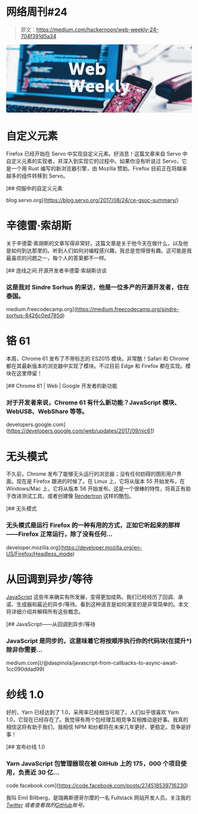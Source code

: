 # 网络周刊#24

> 原文：<https://medium.com/hackernoon/web-weekly-24-704f391d5a34>

![](img/9ad671011f38ae36fef54990b3d79799.png)

# 自定义元素

Firefox 已经开始在 Servo 中实现自定义元素。好消息！这篇文章来自 Servo 中自定义元素的实现者，并深入到实现它的过程中。如果你没有听说过 Servo，它是一个用 Rust 编写的新浏览器引擎，由 Mozilla 赞助。Firefox 目前正在将越来越多的组件转移到 Servo。

 [## 伺服中的自定义元素

blog.servo.org](https://blog.servo.org/2017/08/24/ce-gsoc-summary/) 

# 辛德雷·索胡斯

关于辛德雷·索胡斯的文章写得非常好。这篇文章是关于他今天在做什么，以及他是如何到达那里的。听到人们如何对编程感兴趣，我总是觉得很有趣。这可能是我最喜欢的问题之一，每个人的答案都不一样。

[](https://medium.freecodecamp.org/sindre-sorhus-8426c0ed785d) [## 连线之间:开源开发者辛德雷·索胡斯访谈

### 这是我对 Sindre Sorhus 的采访，他是一位多产的开源开发者，住在泰国。

medium.freecodecamp.org](https://medium.freecodecamp.org/sindre-sorhus-8426c0ed785d) 

# 铬 61

本周，Chrome 61 发布了不带标志的 ES2015 模块。非常酷！Safari 和 Chrome 都在其最新版本的浏览器中实现了模块。不过目前 Edge 和 Firefox 都在实现。模块在这里停留！

[](https://developers.google.com/web/updates/2017/09/nic61) [## Chrome 61 | Web | Google 开发者的新功能

### 对于开发者来说，Chrome 61 有什么新功能？JavaScript 模块、WebUSB、WebShare 等等。

developers.google.com](https://developers.google.com/web/updates/2017/09/nic61) 

# 无头模式

不久前，Chrome 发布了能够无头运行的浏览器；没有任何妨碍的图形用户界面。现在是 Firefox 跟进的时候了。在 Linux 上，它将从版本 55 开始发布，在 Windows/Mac 上，它将从版本 56 开始发布。这是一个很棒的特性，将真正有助于改进测试工具。或者创建像 [Rendertron](https://github.com/GoogleChrome/rendertron) 这样的酷包。

[](https://developer.mozilla.org/en-US/Firefox/Headless_mode) [## 无头模式

### 无头模式是运行 Firefox 的一种有用的方式，正如它听起来的那样——Firefox 正常运行，除了没有任何…

developer.mozilla.org](https://developer.mozilla.org/en-US/Firefox/Headless_mode) 

# 从回调到异步/等待

[JavaScript](https://hackernoon.com/tagged/javascript) 这些年来确实有所发展，变得更加成熟。我们已经经历了回调、承诺、生成器和最近的异步/等待。看到这种语言是如何演变的是非常简单的。本文将详细介绍并解释所有这些概念。

[](/@daspinola/javascript-from-callbacks-to-async-await-1cc090ddad99) [## JavaScript——从回调到异步/等待

### JavaScript 是同步的，这意味着它将按顺序执行你的代码块(在提升*)除非你需要…

medium.com](/@daspinola/javascript-from-callbacks-to-async-await-1cc090ddad99) 

# 纱线 1.0

好的，Yarn 已经达到了 1.0，采用率已经相当可观了。人们似乎很喜欢 Yarn 1.0，它现在已经存在了。我觉得有两个包经理互相竞争互相推动是好事。我真的相信这将有助于我们，我相信 NPM 和纱都将在未来几年更好、更稳定。竞争是好事！

[](https://code.facebook.com/posts/274518539716230) [## 宣布纱线 1.0

### Yarn JavaScript 包管理器现在被 GitHub 上的 175，000 个项目使用，负责近 30 亿…

code.facebook.com](https://code.facebook.com/posts/274518539716230) 

我叫 Emil Billberg，是瑞典斯德哥尔摩的一名 Fullstack 网站开发人员。关注我的 [*Twitter*](https://twitter.com/EmilBillberg) *或者查看我的*[*GitHub*](https://github.com/emilbillberg)*账号。*
